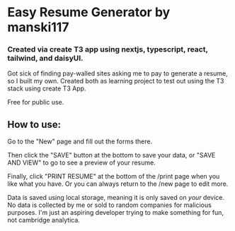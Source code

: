 # Easy Resume Generator by manski117

### Created via create T3 app using nextjs, typescript, react, tailwind, and daisyUI.

Got sick of finding pay-walled sites asking me to pay to generate a resume, so I built my own. 
Created both as learning project to test out using the T3 stack using create T3 App. 

Free for public use.

## How to use:
Go to the "New" page and fill out the forms there. 

Then click the "SAVE" button at the bottom to save your data, or "SAVE AND VIEW" to go to see a preview of your resume.

Finally, click "PRINT RESUME" at the bottom of the /print page when you like what you have. Or you can always return to the /new page to edit more. 

Data is saved using local storage, meaning it is only saved on *your* device. No data is collected by me or sold to random companies for malicious purposes. I'm just an aspiring developer trying to make something for fun, not cambridge analytica. 